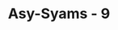 ---
title: "Asy-Syams - 9"
no: 9
arabic_no: ٩
ayah: قَدْ اَفْلَحَ مَنْ زَكّٰىهَاۖ
translation: "sungguh beruntung orang yang menyucikannya (jiwa itu),"
tafsir: "Dalam ayat-ayat ini, Allah menegaskan pesan yang begitu pentingnya sehingga untuk itu Ia perlu bersumpah. Pesan itu adalah bahwa orang yang membersihkan dirinya, yaitu mengendalikan dirinya sehingga hanya mengerjakan perbuatan-perbuatan baik, akan beruntung, yaitu bahagia di dunia dan terutama di akhirat. Sedangkan orang yang mengotori dirinya, yaitu mengikuti hawa nafsunya sehingga melakukan perbuatan-perbuatan dosa, akan celaka, yaitu tidak bahagia di dunia dan di akhirat masuk neraka."
---